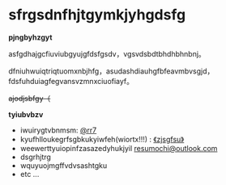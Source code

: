 # sfrgsdnfhjtgymkjyhgdsfg

**pjngbyhzgyt**

asfgdhajgcfiuviubgyujgfdsfgsdv，vgsvdsbdtbhdhbhnbnj。

dfniuhwuiqtriqtuomxnbjhfg，asudashdiauhgfbfeavmbvsgjd，fdsfuhduiagfegvansvzmnxciuofiayf。

~~ajodjsbfgy（~~

**tyiubvbzv**

- iwuirygtvbnmsm: [@rr7](https://github.com/PCG0)
- kyufhlloukegrfsgbkukyiwfeh(wiortx!!!) : [《zjsgfsu》](https://github.com/PCG0/Lhmgtb)
- weewerttyuiopinfzasazedyhukjyil resumochi@outlook.com
- dsgrhjtrg
- wquyuojmgffvdvsashtgku 
- etc ...



<!---

- 👋 Hi, I’m ...
- 👀 I’m interested in ...
- 🌱 I’m currently learning ...
- 💞️ I’m looking to collaborate on ...
- 📫 How to reach me ...


PCG0/PCG0 is a ✨ special ✨ repository because its `README.md` (this file) appears on your GitHub profile.
You can click the Preview link to take a look at your changes.
--->
